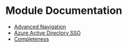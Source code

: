 # Module Documentation

- [Advanced Navigation](./advanced-navigation.md)
- [Azure Active Directory SSO](./azure-active-directory-sso.md)
- [Completeness](./completeness.md)
